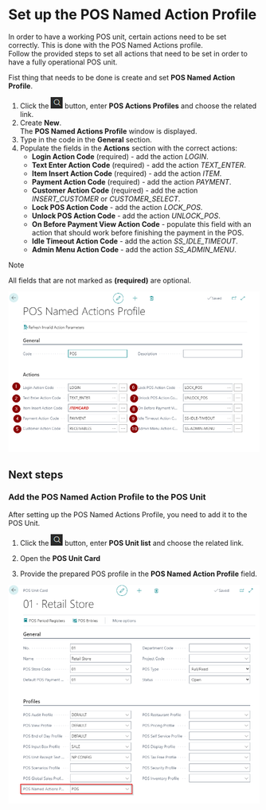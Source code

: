 # Set up the POS Named Action Profile

In order to have a working POS unit, certain actions need to be set correctly. This is done with the POS Named Actions profile.   
Follow the provided steps to set all actions that need to be set in order to have a fully operational POS unit.

Fist thing that needs to be done is create and set **POS Named Action Profile**.

1. Click the ![Lightbulb that opens the Tell Me feature](../../../images/Icons/Lightbulb_icon.png "Tell Me what you want to do") button, enter **POS Actions Profiles** and choose the related link.
2. Create **New**.    
   The **POS Named Actions Profile** window is displayed.
3. Type in the code in the **General** section.
4. Populate the fields in the **Actions** section with the correct actions:
   - **Login Action Code** (required) - add the action *LOGIN*.
   - **Text Enter Action Code** (required) - add the action *TEXT_ENTER*.
   - **Item Insert Action Code** (required) - add the action *ITEM*.
   - **Payment Action Code** (required) - add the action *PAYMENT*.
   - **Customer Action Code** (required) - add the action *INSERT_CUSTOMER* or *CUSTOMER_SELECT*.
   - **Lock POS Action Code** - add the action *LOCK_POS*.
   - **Unlock POS Action Code** - add the action *UNLOCK_POS*.
   - **On Before Payment View Action Code** - populate this field with an action that should work before finishing the payment in the POS.
   - **Idle Timeout Action Code** - add the action *SS_IDLE_TIMEOUT*.
   - **Admin Menu Action Code** - add the action *SS_ADMIN_MENU*.

> [!Note]
> All fields that are not marked as **(required)** are optional.

![POS_NAMED](../images/POS_Ac_Set.png)

## Next steps

### Add the POS Named Action Profile to the POS Unit

After setting up the POS Named Actions Profile, you need to add it to the POS Unit.

1. Click the ![Lightbulb that opens the Tell Me feature](../../../images/Icons/Lightbulb_icon.png "Tell Me what you want to do") button, enter **POS Unit list** and choose the related link.

2. Open the **POS Unit Card**
3. Provide the prepared POS profile in the **POS Named Action Profile** field. 

![POS_NAMED_PROFILE_ACC](../images/POS_NAM.png)